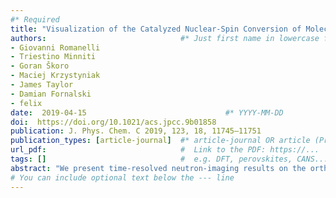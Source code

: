```yaml
---
#* Required
title: "Visualization of the Catalyzed Nuclear-Spin Conversion of Molecular Hydrogen Using Energy-Selective Neutron Imaging"                             #*
authors:                              #* Just first name in lowercase for those from our group
- Giovanni Romanelli
- Triestino Minniti
- Goran Škoro
- Maciej Krzystyniak
- James Taylor
- Damian Fornalski
- felix
date:  2019-04-15                               #* YYYY-MM-DD
doi:  https://doi.org/10.1021/acs.jpcc.9b01858                                #* https://doi.org/...
publication: J. Phys. Chem. C 2019, 123, 18, 11745–11751                         #  e.g., J. Phys. Chem. Lett. 2025, 16, 1, 184–190.
publication_types: [article-journal]  #* article-journal OR article (Preprint)
url_pdf:                              #  Link to the PDF: https://...
tags: []                              #  e.g. DFT, perovskites, CANS...
abstract: "We present time-resolved neutron-imaging results on the ortho- to para-hydrogen conversion in the presence of a nanoparticle powder of the ferromagnetic catalyst γ-Fe2O3. In particular, we were able to characterize the conversion rate as a function of time and position of molecular hydrogen with respect to the catalyst. Results are reported for liquid and solid molecular hydrogen at 15 and 10 K, respectively. We discuss how newly generated para-hydrogen poisons the catalyst, thus slowing the process and preventing the full conversion of large quantities of condensed molecular hydrogen, and we underline how the performance of the conversion critically depends on the loading procedure. Moreover, we suggest how a honeycomb distribution of the catalyst in a vessel can boost the conversion rates while minimzing the amount of material needed. Finally, we show how state-of-the-art energy-selective imaging using pulsed neutrons can be used to provide molecular specificity beyond what is currently possible for in situ and operando kinetic studies, with direct industrial applications such as the well-known “boil-off” problem associated with the low-temperature storage of molecular hydrogen."                          #* Copy of the abstract
# You can include optional text below the --- line
---
```


